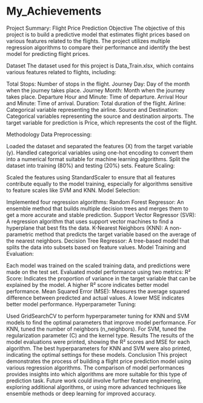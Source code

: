 # My_Achievements
Project Summary: Flight Price Prediction
Objective
The objective of this project is to build a predictive model that estimates flight prices based on various features related to the flights. The project utilizes multiple regression algorithms to compare their performance and identify the best model for predicting flight prices.

Dataset
The dataset used for this project is Data_Train.xlsx, which contains various features related to flights, including:

Total Stops: Number of stops in the flight.
Journey Day: Day of the month when the journey takes place.
Journey Month: Month when the journey takes place.
Departure Hour and Minute: Time of departure.
Arrival Hour and Minute: Time of arrival.
Duration: Total duration of the flight.
Airline: Categorical variable representing the airline.
Source and Destination: Categorical variables representing the source and destination airports.
The target variable for prediction is Price, which represents the cost of the flight.

Methodology
Data Preprocessing:

Loaded the dataset and separated the features (X) from the target variable (y).
Handled categorical variables using one-hot encoding to convert them into a numerical format suitable for machine learning algorithms.
Split the dataset into training (80%) and testing (20%) sets.
Feature Scaling:

Scaled the features using StandardScaler to ensure that all features contribute equally to the model training, especially for algorithms sensitive to feature scales like SVM and KNN.
Model Selection:

Implemented four regression algorithms:
Random Forest Regressor: An ensemble method that builds multiple decision trees and merges them to get a more accurate and stable prediction.
Support Vector Regressor (SVR): A regression algorithm that uses support vector machines to find a hyperplane that best fits the data.
K-Nearest Neighbors (KNN): A non-parametric method that predicts the target variable based on the average of the nearest neighbors.
Decision Tree Regressor: A tree-based model that splits the data into subsets based on feature values.
Model Training and Evaluation:

Each model was trained on the scaled training data, and predictions were made on the test set.
Evaluated model performance using two metrics:
R² Score: Indicates the proportion of variance in the target variable that can be explained by the model. A higher R² score indicates better model performance.
Mean Squared Error (MSE): Measures the average squared difference between predicted and actual values. A lower MSE indicates better model performance.
Hyperparameter Tuning:

Used GridSearchCV to perform hyperparameter tuning for KNN and SVM models to find the optimal parameters that improve model performance.
For KNN, tuned the number of neighbors (n_neighbors).
For SVM, tuned the regularization parameter (C) and the kernel type.
Results
The results of the model evaluations were printed, showing the R² scores and MSE for each algorithm.
The best hyperparameters for KNN and SVM were also printed, indicating the optimal settings for these models.
Conclusion
This project demonstrates the process of building a flight price prediction model using various regression algorithms. The comparison of model performances provides insights into which algorithms are more suitable for this type of prediction task. Future work could involve further feature engineering, exploring additional algorithms, or using more advanced techniques like ensemble methods or deep learning for improved accuracy.

